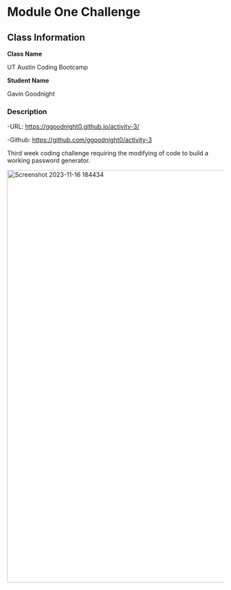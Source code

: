 # Module One Challenge

## Class Information

**Class Name**

UT Austin Coding Bootcamp

**Student Name**

Gavin Goodnight

### Description

-URL: https://ggoodnight0.github.io/activity-3/

-Github: https://github.com/ggoodnight0/activity-3

Third week coding challenge requiring the modifying of code to build a working password generator.

<img width="960" alt="Screenshot 2023-11-16 184434" src="https://github.com/ggoodnight0/activity-3/assets/148833417/b9799121-9cb2-4634-832e-d3512d32b2f0">
